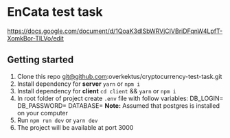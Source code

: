 # EnCata test task

https://docs.google.com/document/d/1QoaK3dlSbWRVjCIVBriDFqnW4LpfT-XomkBor-TlLVo/edit

## Getting started

1. Clone this repo git@github.com:overkektus/cryptocurrency-test-task.git
2. Install dependency for **server** `yarn` or `npm i`
3. Install dependency for **client** `cd client` && `yarn` or `npm i`
4. In root folder of project create `.env` file with follow variables:
   DB_LOGIN=
   DB_PASSWORD=
   DATABASE=
   **Note:** Assumed that postgres is installed on your computer
5. Run `npm run dev` or `yarn dev`
6. The project will be available at port 3000
